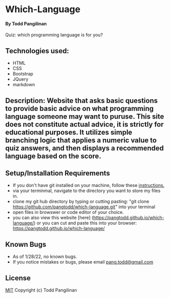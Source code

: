# Which-Language

#### By Todd Pangilinan

Quiz: which programming language is for you?

## Technologies used:

* HTML
* CSS
* Bootstrap
* JQuery
* markdown

## Description: Website that asks basic questions to provide basic advice on what programming language someone may want to puruse. This site does not constitute actual advice, it is strictly for educational purposes. It utilizes simple branching logic that applies a numeric value to quiz answers, and then displays a recommended language based on the score.


## Setup/Installation Requirements

* If you don't have git installed on your machine, follow these [instructions.](https://www.learnhowtoprogram.com/introduction-to-programming/getting-started-with-intro-to-programming/git-and-github)
* via your terminmal, navigate to the directory you want to store my files in.
* clone my git hub directory by typing or cutting pasting: "git clone https://github.com/pangtodd/which-language.git" into your terminal
* open files in browswer or code editor of your choice.
* you can also view this website [here] (https://pangtodd.github.io/which-language/) or you can cut and paste this into your browser: https://pangtodd.github.io/which-language/

## Known Bugs

* As of 1/28/22, no known bugs.
* If you notice mistakes or bugs, please email pang.todd@gmail.com

## License

[MIT](https://opensource.org/licenses/MIT)
Copyright (c) Todd Pangilinan 
